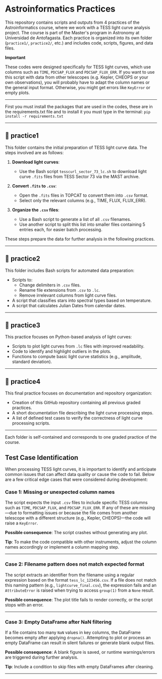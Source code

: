 # Astroinformatics Practices

This repository contains scripts and outputs from 4 practices of the Astroinformatics course, where we work with a TESS light curve analysis project. The course is part of the Master's program in Astronomy at Universidad de Antofagasta. Each practice is organized into its own folder (`practice1/`, `practice2/`, etc.) and includes code, scripts, figures, and data files.

 **Important**
 
These codes were designed specifically for TESS light curves, which use columns such as `TIME`, `PDCSAP_FLUX` and `PDCSAP_FLUX_ERR`. If you want to use this script with data from other telescopes (e.g. Kepler, CHEOPS or your own observations), you will probably have to adapt the column names or the general input format. Otherwise, you might get errors like `KeyError` or empty plots.



---
First you must install the packages that are used in the codes, these are in the requirements.txt file and to install it you must type in the terminal:
`pip install -r requirements.txt`

---
## 📁 practice1

This folder contains the initial preparation of TESS light curve data. The steps involved are as follows:

1. **Download light curves**:  
   - Use the Bash script `tesscurl_sector_73_lc.sh` to download light curve `.fits` files from TESS Sector 73 via the MAST archive.

2. **Convert `.fits` to `.csv`**:  
   - Open the `.fits` files in TOPCAT to convert them into `.csv` format.
   - Select only the relevant columns (e.g., TIME, FLUX, FLUX_ERR).

3. **Organize the `.csv` files**:  
   - Use a Bash script to generate a list of all `.csv` filenames.
   - Use another script to split this list into smaller files containing 5 entries each, for easier batch processing.

These steps prepare the data for further analysis in the following practices.

---

## 📁 practice2

This folder includes Bash scripts for automated data preparation:

- Scripts to:
  - Change delimiters in `.csv` files.
  - Rename file extensions from `.csv` to `.lc`.
  - Remove irrelevant columns from light curve files.
- A script that classifies stars into spectral types based on temperature.
- A script that calculates Julian Dates from calendar dates.

---

## 📁 practice3

This practice focuses on Python-based analysis of light curves:

- Scripts to plot light curves from `.lc` files with improved readability.
- Code to identify and highlight outliers in the plots.
- Functions to compute basic light curve statistics (e.g., amplitude, standard deviation).

---

## 📁 practice4

This final practice focuses on documentation and repository organization:

- Creation of this GitHub repository containing all previous graded practices.
- A short documentation file describing the light curve processing steps.
- A list of defined test cases to verify the correctness of light curve processing scripts.

---

Each folder is self-contained and corresponds to one graded practice of the course.


## Test Case Identification

When processing TESS light curves, it is important to identify and anticipate common issues that can affect data quality or cause the code to fail. Below are a few critical edge cases that were considered during development:

### Case 1: Missing or unexpected column names

The script expects the input `.csv` files to include specific TESS columns such as `TIME`, `PDCSAP_FLUX`, and `PDCSAP_FLUX_ERR`. If any of these are missing—due to formatting issues or because the file comes from another telescope with a different structure (e.g., Kepler, CHEOPS)—the code will raise a `KeyError`.

**Possible consequence**: The script crashes without generating any plot.

**Tip**: To make the code compatible with other instruments, adjust the column names accordingly or implement a column mapping step.

---

### Case 2: Filename pattern does not match expected format

The script extracts an identifier from the filename using a regular expression based on the format `tess_lc_123456.csv`. If a file does not match this naming pattern (e.g., `lightcurve_final.csv`), the expression fails and an `AttributeError` is raised when trying to access `group(1)` from a `None` result.

**Possible consequence**: The plot title fails to render correctly, or the script stops with an error.

---

### Case 3: Empty DataFrame after NaN filtering

If a file contains too many `NaN` values in key columns, the DataFrame becomes empty after applying `dropna()`. Attempting to plot or process an empty DataFrame can result in silent failures or generate blank output files.

**Possible consequence**: A blank figure is saved, or runtime warnings/errors are triggered during further analysis.

**Tip**: Include a condition to skip files with empty DataFrames after cleaning.

---
